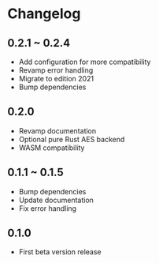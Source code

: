 # Changelog

## 0.2.1 ~ 0.2.4

- Add configuration for more compatibility
- Revamp error handling
- Migrate to edition 2021
- Bump dependencies

## 0.2.0

- Revamp documentation
- Optional pure Rust AES backend
- WASM compatibility

## 0.1.1 ~ 0.1.5

- Bump dependencies
- Update documentation
- Fix error handling

## 0.1.0

- First beta version release
